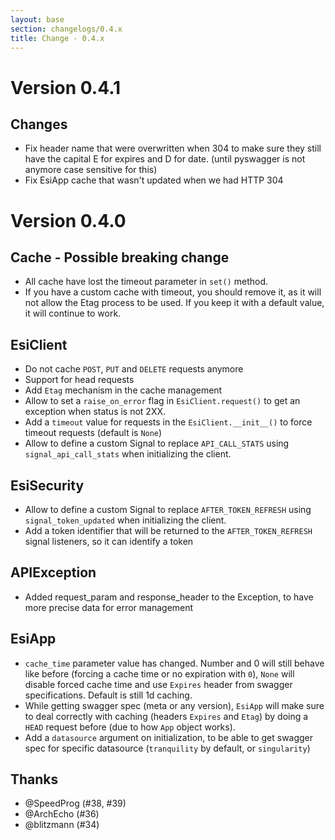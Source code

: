 ```yaml
---
layout: base
section: changelogs/0.4.x
title: Change - 0.4.x
---
```

# Version 0.4.1
## Changes
* Fix header name that were overwritten when 304 to make sure they still have the capital E for expires and D for date. (until pyswagger is not anymore case sensitive for this)
* Fix EsiApp cache that wasn't updated when we had HTTP 304

# Version 0.4.0
## Cache - Possible breaking change
* All cache have lost the timeout parameter in `set()` method.
* If you have a custom cache with timeout, you should remove it, as it will not allow the Etag process to be used. If you keep it with a default value, it will continue to work.

## EsiClient
* Do not cache `POST`, `PUT` and `DELETE` requests anymore
* Support for head requests
* Add `Etag` mechanism in the cache management
* Allow to set a `raise_on_error` flag in `EsiClient.request()` to get an exception when status is not 2XX. 
* Add a `timeout` value for requests in the `EsiClient.__init__()` to force timeout requests (default is `None`)
* Allow to define a custom Signal to replace `API_CALL_STATS` using `signal_api_call_stats` when initializing the client.

## EsiSecurity
* Allow to define a custom Signal to replace `AFTER_TOKEN_REFRESH` using `signal_token_updated` when initializing the client.
* Add a token identifier that will be returned to the `AFTER_TOKEN_REFRESH` signal listeners, so it can identify a token

## APIException
* Added request_param and response_header to the Exception, to have more precise data for error management

## EsiApp
* `cache_time` parameter value has changed. Number and 0 will still behave like before (forcing a cache time or no expiration with `0`), `None` will disable forced cache time and use `Expires` header from swagger specifications. Default is still 1d caching.
* While getting swagger spec (meta or any version), `EsiApp` will make sure to deal correctly with caching (headers `Expires` and `Etag`) by doing a `HEAD` request before (due to how `App` object works).
* Add a `datasource` argument on initialization, to be able to get swagger spec for specific datasource (`tranquility` by default, or `singularity`)

## Thanks
- @SpeedProg (#38, #39)
- @ArchEcho (#36)
- @blitzmann (#34)
